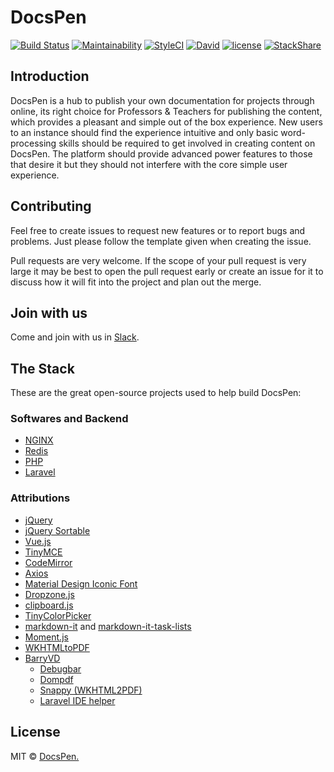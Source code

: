 # DocsPen

[![Build Status](https://travis-ci.org/DocsPen/Platform.svg?branch=master)](https://travis-ci.org/DocsPen/Platform)
[![Maintainability](https://api.codeclimate.com/v1/badges/5aeeae9df8b7eb42f21f/maintainability)](https://codeclimate.com/github/DocsPen/Platform/maintainability)
[![StyleCI](https://styleci.io/repos/115519619/shield?branch=master)](https://styleci.io/repos/115519619)
[![David](https://img.shields.io/david/DocsPen/Platform.svg)](https://david-dm.org/DocsPen/Platform?view=list)
[![license](https://img.shields.io/github/license/DocsPen/Platform.svg)](https://github.com/DocsPen/Platform/blob/master/LICENSE)
[![StackShare](https://img.shields.io/badge/tech-stack-0690fa.svg?style=flat)](https://stackshare.io/docspen/docspen)

## Introduction

DocsPen is a hub to publish your own documentation for projects through online, its right choice for  Professors & Teachers for publishing the content, which provides a pleasant and simple out of the box experience. New users to an instance should find the experience intuitive and only basic word-processing skills should be required to get involved in creating content on DocsPen. The platform should provide advanced power features to those that desire it but they should not interfere with the core simple user experience.

## Contributing

Feel free to create issues to request new features or to report bugs and problems. Just please follow the template given when creating the issue.

Pull requests are very welcome. If the scope of your pull request is very large it may be best to open the pull request early or create an issue for it to discuss how it will fit into the project and plan out the merge.

## Join with us

Come and join with us in [Slack](http://bit.ly/dpslack).

## The Stack

These are the great open-source projects used to help build DocsPen:

### Softwares and Backend
* [NGINX](https://nginx.org)
* [Redis](https://redis.io)
* [PHP](https://php.net)
* [Laravel](https://laravel.com/)

### Attributions
* [jQuery](https://jquery.com/)
* [jQuery Sortable](https://johnny.github.io/jquery-sortable/)
* [Vue.js](http://vuejs.org/)
* [TinyMCE](https://www.tinymce.com/)
* [CodeMirror](https://codemirror.net)
* [Axios](https://github.com/mzabriskie/axios)
* [Material Design Iconic Font](http://zavoloklom.github.io/material-design-iconic-font/icons.html)
* [Dropzone.js](http://www.dropzonejs.com/)
* [clipboard.js](https://clipboardjs.com/)
* [TinyColorPicker](http://www.dematte.at/tinyColorPicker/index.html)
* [markdown-it](https://github.com/markdown-it/markdown-it) and [markdown-it-task-lists](https://github.com/revin/markdown-it-task-lists)
* [Moment.js](http://momentjs.com/)
* [WKHTMLtoPDF](http://wkhtmltopdf.org/index.html)
* [BarryVD](https://github.com/barryvdh)
    * [Debugbar](https://github.com/barryvdh/laravel-debugbar)
    * [Dompdf](https://github.com/barryvdh/laravel-dompdf)
    * [Snappy (WKHTML2PDF)](https://github.com/barryvdh/laravel-snappy)
    * [Laravel IDE helper](https://github.com/barryvdh/laravel-ide-helper)

## License
MIT © [DocsPen.](https://docspen.com)

